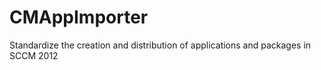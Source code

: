 # CMAppImporter
Standardize the creation and distribution of applications and packages in SCCM 2012
